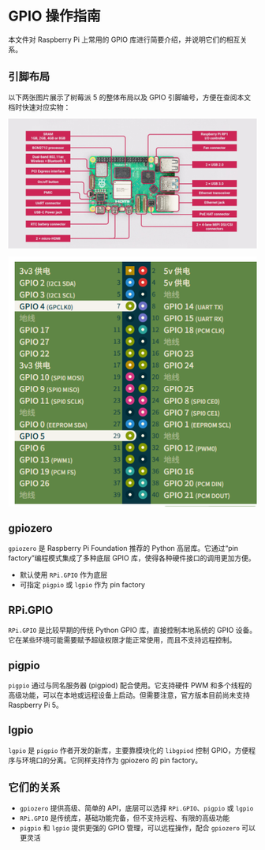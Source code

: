 # GPIO 操作指南

本文件对 Raspberry Pi 上常用的 GPIO 库进行简要介绍，并说明它们的相互关系。


## 引脚布局

以下两张图片展示了树莓派 5 的整体布局以及 GPIO 引脚编号，方便在查阅本文档时快速对应实物：

![Raspberry Pi 5 Layout](layout.jpg)

![GPIO Pins](GPIO.png)

## gpiozero

`gpiozero` 是 Raspberry Pi Foundation 推荐的 Python 高层库。它通过“pin factory”编程模式集成了多种底层 GPIO 库，使得各种硬件接口的调用更加方便。

- 默认使用 `RPi.GPIO` 作为底层
- 可指定 `pigpio` 或 `lgpio` 作为 pin factory

## RPi.GPIO

`RPi.GPIO` 是比较早期的传统 Python GPIO 库，直接控制本地系统的 GPIO 设备。它在某些环境可能需要赋予超级权限才能正常使用，而且不支持远程控制。

## pigpio

`pigpio` 通过与同名服务器 (pigpiod) 配合使用。它支持硬件 PWM 和多个线程的高级功能，可以在本地或远程设备上启动。但需要注意，官方版本目前尚未支持 Raspberry Pi 5。

## lgpio

`lgpio` 是 `pigpio` 作者开发的新库，主要靠模块化的 `libgpiod` 控制 GPIO，方便程序与环境口的分离。它同样支持作为 gpiozero 的 pin factory。

## 它们的关系

- `gpiozero` 提供高级、简单的 API，底层可以选择 `RPi.GPIO`、`pigpio` 或 `lgpio`
- `RPi.GPIO` 是传统库，基础功能完备，但不支持远程、有限的高级功能
- `pigpio` 和 `lgpio` 提供更强的 GPIO 管理，可以远程操作，配合 `gpiozero` 可以更灵活

